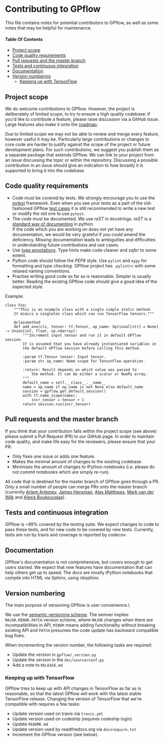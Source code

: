 # Contributing to GPflow

This file contains notes for potential contributors to GPflow, as well as some notes that may be helpful for maintenance.

#### Table Of Contents

* [Project scope](#projectscope)
* [Code quality requirements](#code-quality-requirements)
* [Pull requests and the master branch](#pr-and-master)
* [Tests and continuous integration](#tests-and-ci)
* [Documentation](#documentation)
* [Version numbering](#versioning)
    * [Keeping up with TensorFlow](#versioning-tensorflow)


## Project scope

We do welcome contributions to GPflow. However, the project is deliberately of limited scope, to try to ensure a high quality codebase: if you'd like to contribute a feature, please raise discussion via a GitHub issue. Large features also make it onto the [roadmap](roadmap.md).

Due to limited scope we may not be able to review and merge every feature, however useful it may be. Particularly large contributions or changes to core code are harder to justify against the scope of the project or future development plans. For such contributions, we suggest you publish them as a separate package that extends GPflow. We can link to your project from an issue discussing the topic or within the repository. Discussing a possible contribution in an issue should give an indication to how broadly it is supported to bring it into the codebase.

## Code quality requirements

- Code must be covered by tests. We strongly encourage you to use the [pytest](https://docs.pytest.org/) framework. Even when you see your tests as a part of the old-fashioned GPflow [test cases](https://docs.python.org/3/library/unittest.html) it is still recommended to write a new test or modify the old one to use `pytest`.
- The code must be documented. We use *reST* in docstrings. *reST* is a [standard way of documenting](http://docs.python-guide.org/en/latest/writing/documentation/) in python.\
If the code which you are working on does not yet have any documentation, we would be very grateful if you could amend the deficiency. Missing documentation leads to ambiguities and difficulties in understanding future contributions and use cases.
- Use [type annotations](https://docs.python.org/3/library/typing.html). Type hints make code cleaner and _safer_ to some extent.
- Python code should follow the *PEP8* style. Use `pylint` and `mypy` for formatting and _type checking_. GPflow project has `.pylintrc` with some relaxed naming conventions.
- Practise writing good code as far as is reasonable. Simpler is usually better. Reading the existing GPflow code should give a good idea of the expected style.

Example:

```
class Foo:
    """This is an example class with a single simple static method.
    It mimics a singleton class which can run TensorFlow tensors."""

    @classmethod
    def add_one(cls, tensor: tf.Tensor, op_name: Optional[str] = None) -> Union[int, float, np.ndarray]:
        """Increment input tensor and run it in default GPflow session.
        It is assumed that you have already instantiated variables in 
        the default GPflow session before calling this method.

        :param tf.Tensor tensor: Input tensor.
        :param str op_name: Name scope for TensorFlow operation.

        :return: Result depends on which value was passed to
            the method. It can be either a scalar or NumPy array.
        """
        default_name = self.__class__.__name__
        name = op_name if op_name is not None else default_name
        session = gpflow.get_default_session()
        with tf.name_scope(name):
            incr_tensor = tensor + 1
        return session.run(incr_tensor)
```

## Pull requests and the master branch

If you think that your contribution falls within the project scope (see above) please submit a Pull Request (PR) to our GitHub page. In order to maintain code quality, and make life easy for the reviewers, please ensure that your PR:

- Only fixes one issue or adds one feature.
- Makes the minimal amount of changes to the existing codebase.
- Minimises the amount of changes to IPython notebooks (i.e. please do not commit notebooks which are simply re-run).

All code that is destined for the master branch of GPflow goes through a PR. Only a small number of people can merge PRs onto the master branch (currently [Artem Artemev](https://github.com/awav), [James Hensman](https://github.com/jameshensman), [Alex Matthews](https://github.com/alexggmatthews), [Mark van der Wilk](https://github.com/markvdw) and [Alexis Boukouvalas](https://github.com/alexisboukouvalas)).


## Tests and continuous integration

GPflow is ~99% covered by the testing suite. We expect changes to code to pass these tests, and for new code to be covered by new tests. Currently, tests are run by travis and coverage is reported by codecov.

## Documentation

GPflow's documentation is not comprehensive, but covers enough to get users started. We expect that new features have documentation that can help others get up to speed. The docs are mostly IPython notebooks that compile into HTML via Sphinx, using nbsphinx.

## Version numbering

The main purpose of versioning GPflow is user convenience.\

We use the [semantic versioning scheme](https://semver.org/). The semver implies `MAJOR.MINOR.PATCH` version scheme, where `MAJOR` changes when there are incompatibilities in API, `MINOR` means adding functionality without breaking existing API and `PATCH` presumes the code update has backward compatible bug fixes.

When incrementing the version number, the following tasks are required:

- Update the version in `gpflow/_version.py`
- Update the version in the `doc/source/conf.py`
- Add a note to `RELEASE.md`

### Keeping up with TensorFlow

GPflow tries to keep up with API changes in TensorFlow as far as is reasonable, so that the latest GPflow will work with the latest stable TensorFlow release. Changing the version of TensorFlow that we're compatible with requires a few tasks:

- Update version used on travis via `travis.yml`
- Update version used on codeship (requires codeship login)
- Update `README.md`
- Update version used by readthedocs.org via `docsrequire.txt`
- Increment the GPflow version (see below).
